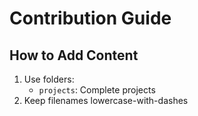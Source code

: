 # Contribution Guide

## How to Add Content
1. Use folders:
   - `projects`: Complete projects
2. Keep filenames lowercase-with-dashes